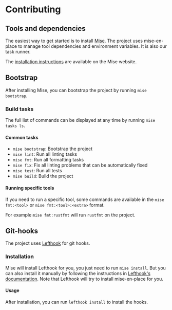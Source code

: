 # Contributing

## Tools and dependencies

The easiest way to get started is to install [Mise](https://mise.jdx.dev).
The project uses mise-en-place to manage tool dependencies and environment variables. It is also our task runner.

The [installation instructions](https://mise.jdx.dev/docs/installation) are available on the Mise website.

## Bootstrap

After installing Mise, you can bootstrap the project by running `mise bootstrap`.

### Build tasks

The full list of commands can be displayed at any time by running `mise tasks ls`.

#### Common tasks

- `mise bootstrap`: Bootstrap the project
- `mise lint`: Run all linting tasks
- `mise fmt`: Run all formatting tasks
- `mise fix`: Fix all linting problems that can be automatically fixed
- `mise test`: Run all tests
- `mise build`: Build the project

#### Running specific tools

If you need to run a specific tool, some commands are available in the `mise fmt:<tool>` or `mise fmt:<tool>:<extra>` format.

For example `mise fmt:rustfmt` will run `rustfmt` on the project.

## Git-hooks

The project uses [Lefthook](https://github.com/evilmartian/lefthook) for git hooks.

### Installation

Mise will install Lefthook for you, you just need to run `mise install`.
But you can also install it manually by following the instructions in [Lefthook's documentation](https://lefthook.dev/installation/).
Note that Lefthook will try to install mise-en-place for you.

#### Usage

After installation, you can run `lefthook install` to install the hooks.
